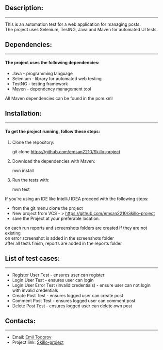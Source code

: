 ## Description:

---

This is an automation test for a web application for managing posts.\
The project uses Selenium, TestNG, Java and Maven for automated UI tests.

## Dependencies:

---

#### The project uses the following dependencies:

- Java - programming language
- Selenium - library for automated web testing
- TestNG - testing framework
- Maven - dependency management tool

All Maven dependencies can be found in the pom.xml

## Installation:

---

#### To get the project running, follow these steps:

1. Clone the repository:

   git clone https://github.com/emsan2210/Skillo-project


2. Download the dependencies with Maven:

   mvn install


3. Run the tests with:

   mvn test

If you're using an IDE like IntelliJ IDEA proceed with the following steps:

- from the git menu clone the project
- New project from VCS - > https://github.com/emsan2210/Skillo-project
- save the Project at your preferable location.

on each run reports and screenshots folders are created if they are not existing\
on error screenshot is added in the screenshots folder\
after all tests finish, reports are added in the reports folder

## List of test cases:

---

- Register User Test - ensures user can register
- Login User Test - ensures user can login
- Login User Error Test (invalid credentials) - ensure user can not login with invalid credentials
- Create Post Test - ensures logged user can create post
- Comment Post Test - ensures logged user can comment post
- Delete Post Test - ensures logged user can delete own post

## Contacts:

---

- Email: [Emil Todorov](mailto:emo2210@abv.bg)
- Project link: [Skillo-project](https://github.com/emsan2210/Skillo-project)

